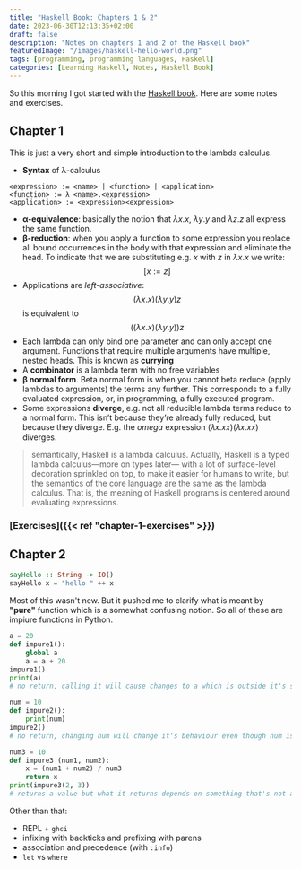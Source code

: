 ```yaml
---
title: "Haskell Book: Chapters 1 & 2"
date: 2023-06-30T12:13:35+02:00
draft: false
description: "Notes on chapters 1 and 2 of the Haskell book"
featuredImage: "/images/haskell-hello-world.png"
tags: [programming, programming languages, Haskell]
categories: [Learning Haskell, Notes, Haskell Book]
---
```


So this morning I got started with the [Haskell book](https://lhbg-book.link). Here are some notes and exercises.

## Chapter 1

This is just a very short and simple introduction to the lambda calculus.

- **Syntax** of λ-calculus

```BNF
<expression> := <name> | <function> | <application>
<function> := λ <name>.<expression>
<application> := <expression><expression>
```

- **α-equivalence**: basically the notion that $\lambda{x}.x$, $\lambda{y}.y$ and $\lambda{z}.z$ all express the same function.
- **β-reduction**: when you apply a function to some expression you replace all bound occurrences in the body with that expression and eliminate the head. To indicate that we are substituting e.g. $x$ with $z$ in $\lambda{x}.x$ we write: $$[x := z]$$
- Applications are *left-associative*: $$(\lambda{x}.x)(\lambda{y}.y)z$$ is equivalent to $$((\lambda{x}.x)(\lambda{y}.y))z$$
- Each lambda can only bind one parameter and can only accept one argument. Functions that require multiple arguments have multiple, nested heads. This is known as **currying**
- A **combinator** is a lambda term with no free variables
- **β normal form**. Beta normal form is when you cannot beta reduce (apply lambdas to arguments) the terms any further. This corresponds to a fully evaluated expression, or, in programming, a fully executed program.
- Some expressions **diverge**, e.g. not all reducible lambda terms reduce to a normal form. This isn’t because they’re already fully reduced, but because they diverge. E.g. the *omega* expression (𝜆𝑥.𝑥𝑥)(𝜆𝑥.𝑥𝑥) diverges.

>semantically, Haskell is a lambda calculus. Actually, Haskell is a typed lambda calculus—more on types later— with a lot of surface-level decoration sprinkled on top, to make it easier for humans to write, but the semantics of the core language are the same as the lambda calculus. That is, the meaning of Haskell programs is centered around evaluating expressions.

### [Exercises]({{< ref "chapter-1-exercises" >}})

## Chapter 2

```haskell
sayHello :: String -> IO()
sayHello x = "hello " ++ x
```

Most of this wasn't new. But it pushed me to clarify what is meant by **"pure"** function which is a somewhat confusing notion. So all of these are impiure functions in Python.

```python
a = 20
def impure1():
    global a
    a = a + 20
impure1() 
print(a)
# no return, calling it will cause changes to a which is outside it's scope

num = 10
def impure2():
    print(num)
impure2()
# no return, changing num will change it's behaviour even though num isn't an argument to impure

num3 = 10
def impure3 (num1, num2):
    x = (num1 + num2) / num3
    return x
print(impure3(2, 3))
# returns a value but what it returns depends on something that's not an argument
```

Other than that:

- REPL + `ghci`
- infixing with backticks and prefixing with parens
- association and precedence (with `:info`)
- `let` vs `where`
